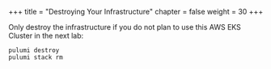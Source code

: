+++
title = "Destroying Your Infrastructure"
chapter = false
weight = 30
+++

Only destroy the infrastructure if you do not plan to use this AWS EKS Cluster in the next lab:

```
pulumi destroy
pulumi stack rm
```
